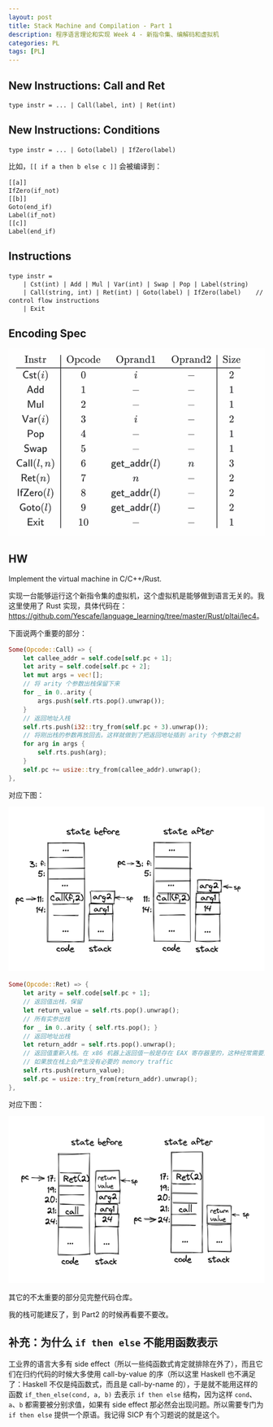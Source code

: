 ```yaml
---
layout: post
title: Stack Machine and Compilation - Part 1
description: 程序语言理论和实现 Week 4 - 新指令集、编解码和虚拟机
categories: PL
tags: [PL]
---
```


## New Instructions: Call and Ret

```rescript
type instr = ... | Call(label, int) | Ret(int)
```

## New Instructions: Conditions

```rescript
type instr = ... | Goto(label) | IfZero(label)
```

比如，`[[ if a then b else c ]]` 会被编译到：

```
[[a]]
IfZero(if_not)
[[b]]
Goto(end_if)
Label(if_not)
[[c]]
Label(end_if)
```

## Instructions

```rescript
type instr =
    | Cst(int) | Add | Mul | Var(int) | Swap | Pop | Label(string)
    | Call(string, int) | Ret(int) | Goto(label) | IfZero(label)    // control flow instructions
    | Exit
```

## Encoding Spec

![encoding spec](/images/posts/2023-03-30-PLTAI-lec4.md.assets/QQ20230330-153317.png)

## HW

Implement the virtual machine in C/C++/Rust.

实现一台能够运行这个新指令集的虚拟机，这个虚拟机是能够做到语言无关的。我这里使用了 Rust 实现，具体代码在：<https://github.com/Yescafe/language_learning/tree/master/Rust/pltai/lec4>。

下面说两个重要的部分：

```rust
Some(Opcode::Call) => {
    let callee_addr = self.code[self.pc + 1];
    let arity = self.code[self.pc + 2];
    let mut args = vec![];
    // 将 arity 个参数出栈保留下来
    for _ in 0..arity {
        args.push(self.rts.pop().unwrap());
    }
    // 返回地址入栈
    self.rts.push(i32::try_from(self.pc + 3).unwrap());
    // 将刚出栈的参数再放回去。这样就做到了把返回地址插到 arity 个参数之前
    for arg in args {
        self.rts.push(arg);
    }
    self.pc += usize::try_from(callee_addr).unwrap();
},
```

对应下图：

![hw_call](/images/posts/2023-03-30-PLTAI-lec4.md.assets/QQ20230330-165549.png)

```rust
Some(Opcode::Ret) => {
    let arity = self.code[self.pc + 1];
    // 返回值出栈，保留
    let return_value = self.rts.pop().unwrap();
    // 所有实参出栈
    for _ in 0..arity { self.rts.pop(); }
    // 返回地址出栈
    let return_addr = self.rts.pop().unwrap();
    // 返回值重新入栈。在 x86 机器上返回值一般是存在 EAX 寄存器里的，这种经常需要用到的东西，
    // 如果放在栈上会产生没有必要的 memory traffic
    self.rts.push(return_value);
    self.pc = usize::try_from(return_addr).unwrap();
},
```

对应下图：

![hw_ret](/images/posts/2023-03-30-PLTAI-lec4.md.assets/QQ20230330-172952.png)

其它的不太重要的部分见完整代码仓库。

我的栈可能建反了，到 Part2 的时候再看要不要改。

## 补充：为什么 `if then else` 不能用函数表示

工业界的语言大多有 side effect（所以一些纯函数式肯定就排除在外了），而且它们在归约代码的时候大多使用 call-by-value 的序（所以这里 Haskell 也不满足了：Haskell 不仅是纯函数式，而且是 call-by-name 的），于是就不能用这样的函数 `if_then_else(cond, a, b)` 去表示 `if then else` 结构，因为这样 `cond`、`a`、`b` 都需要被分别求值，如果有 side effect 那必然会出现问题。所以需要专门为 `if then else` 提供一个原语。我记得 SICP 有个习题说的就是这个。
